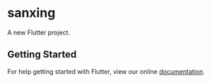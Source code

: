# sanxing

A new Flutter project.

## Getting Started

For help getting started with Flutter, view our online
[documentation](https://flutter.io/).
